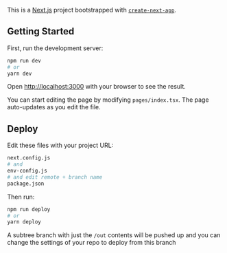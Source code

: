 This is a [Next.js](https://nextjs.org/) project bootstrapped with [`create-next-app`](https://github.com/vercel/next.js/tree/canary/packages/create-next-app).

## Getting Started

First, run the development server:

```bash
npm run dev
# or
yarn dev
```

Open [http://localhost:3000](http://localhost:3000) with your browser to see the result.

You can start editing the page by modifying `pages/index.tsx`. The page auto-updates as you edit the file.

## Deploy

Edit these files with your project URL:

```bash
next.config.js
# and
env-config.js
# and edit remote + branch name
package.json
```

Then run:

```bash
npm run deploy
# or
yarn deploy
```

A subtree branch with just the `/out` contents will be pushed up and you can change the settings of your repo to deploy from this branch
